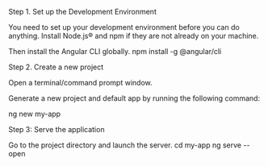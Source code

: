 Step 1. Set up the Development Environment 

You need to set up your development environment before you can do anything.
Install Node.js® and npm if they are not already on your machine.

Then install the Angular CLI globally.
npm install -g @angular/cli

Step 2. Create a new project 

Open a terminal/command prompt window.

Generate a new project and default app by running the following command:

ng new my-app

Step 3: Serve the application 

Go to the project directory and launch the server.
cd my-app
ng serve --open

